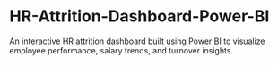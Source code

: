 # HR-Attrition-Dashboard-Power-BI
An interactive HR attrition dashboard built using Power BI to visualize employee performance, salary trends, and turnover insights.
